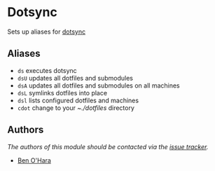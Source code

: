 Dotsync
=======

Sets up aliases for [dotsync][1]

Aliases
-------

  - `ds` executes dotsync
  - `dsU` updates all dotfiles and submodules
  - `dsA` updates all dotfiles and submodules on all machines
  - `dsL` symlinks dotfiles into place
  - `dsl` lists configured dotfiles and machines
  - `cdot` change to your *~./dotfiles* directory

Authors
-------

*The authors of this module should be contacted via the [issue tracker][2].*

  - [Ben O'Hara](https://github.com/benohara)

[1]: https://github.com/dotzsh/dotsync
[2]: https://github.com/dotphiles/dotzsh/issues

